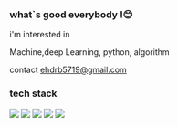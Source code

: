 ### what`s good everybody !😊 


i'm interested in 

Machine,deep Learning, python, algorithm

contact ehdrb5719@gmail.com

### tech stack

<img src="https://img.shields.io/badge/Python-orange?style=plastic&logo=Python&logoColor=#3776AB"/> <img src="https://img.shields.io/badge/Postgresql-white?style=plastic&logo=Postgresql&logoColor=#3776AB"> <img src="https://img.shields.io/badge/SQlite-black?style=plastic&logo=SQlite&logoColor=white"/> <img src="https://img.shields.io/badge/Docker-blue?style=plastic&logo=Docker&logoColor=white"/> <img src="https://img.shields.io/badge/Keras-red?style=plastic&logo=Keras&logoColor=white"/>


